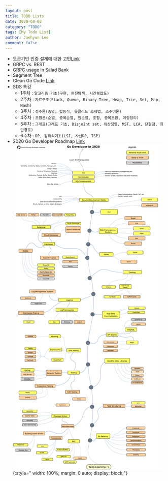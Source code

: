 ```yaml
---
layout: post
title: TODO Lists
date: 2020-08-02
category: "TODO"
tags: [My Todo List]
author: Jaehyun Lee
comment: false
---
```

 - 토큰기반 인증 설계에 대한 고민[Link](https://tansfil.tistory.com/59)
 - GRPC vs. REST
 - GRPC usage in Salad Bank
 - Segment Tree
 - Clean Go Code [Link](https://github.com/Pungyeon/clean-go-article)
 - SDS 특강
 	- 1주차 : `알고리즘 기초(구현, 완전탐색, 시간복잡도)`
	- 2주차 : `자료구조(Stack, Queue, Binary Tree, Heap, Trie, Set, Map, Hash)`
	- 3주차 : `정수론(증명, 합동식, 유클리드 호제법, 소수이론)`
	- 4주차 : `조합론(순열, 중복순열, 원순열, 조합, 중복조합, 이항정리)`
	- 5주차 : `그래프(그래프 기초, Disjoint set, 위상정렬, MST, LCA, 단절점, 최단경로)`
	- 6주차 : `DP, 점화식기초(LSI, 사선DP, TSP)`
 - 2020 Go Developer Roadmap [Link](https://github.com/Alikhll/golang-developer-roadmap)
![Image](/assets/images/roadmap.png){:style=" width: 100%; margin: 0 auto; display: block;"}
